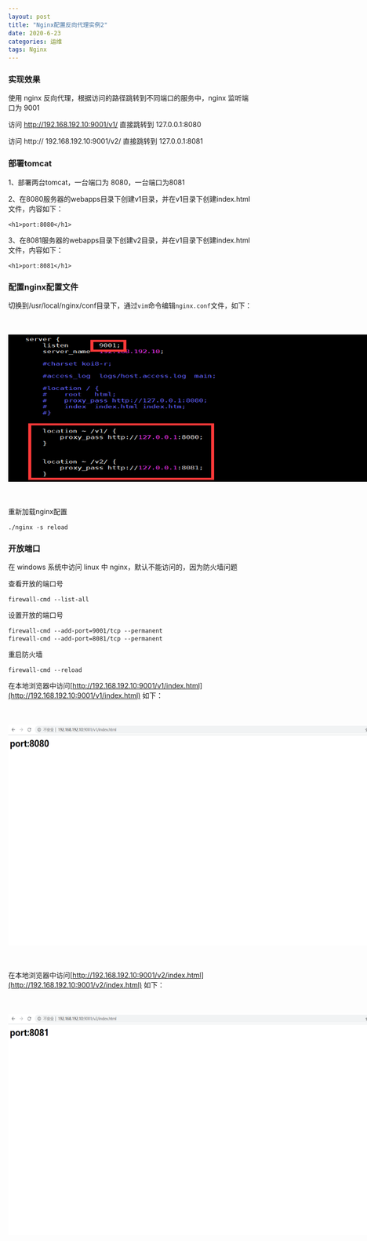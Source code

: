 ```yaml
---
layout: post
title: "Nginx配置反向代理实例2"
date: 2020-6-23
categories: 运维
tags: Nginx
--- 
```



### 实现效果

使用 nginx 反向代理，根据访问的路径跳转到不同端口的服务中，nginx 监听端口为 9001

访问 http://192.168.192.10:9001/v1/  直接跳转到 127.0.0.1:8080

访问 http:// 192.168.192.10:9001/v2/ 直接跳转到 127.0.0.1:8081

### 部署tomcat

1、部署两台tomcat，一台端口为 8080，一台端口为8081

2、在8080服务器的webapps目录下创建v1目录，并在v1目录下创建index.html文件，内容如下：

```
<h1>port:8080</h1>
```

3、在8081服务器的webapps目录下创建v2目录，并在v1目录下创建index.html文件，内容如下：

```
<h1>port:8081</h1>
```


### 配置nginx配置文件

切换到/usr/local/nginx/conf目录下，通过`vim`命令编辑`nginx.conf`文件，如下：

<div style="width:780px;height:300px;margin:50px auto">
    <img alt="proxy2.png" src="/images/proxy2.png" width="780" height="300"/>
</div>

重新加载nginx配置

```
./nginx -s reload
```

### 开放端口

在 windows 系统中访问 linux 中 nginx，默认不能访问的，因为防火墙问题

查看开放的端口号

```
firewall-cmd --list-all
```

设置开放的端口号

```
firewall-cmd --add-port=9001/tcp --permanent
firewall-cmd --add-port=8081/tcp --permanent  
```

重启防火墙

```
firewall-cmd --reload
```


在本地浏览器中访问[http://192.168.192.10:9001/v1/index.html](http://192.168.192.10:9001/v1/index.html) 如下：

<div style="width:780px;height:450px;margin:50px auto">
    <img alt="tomcat8080.png" src="/images/tomcat8080.png" width="780" height="450"/>
</div>

在本地浏览器中访问[http://192.168.192.10:9001/v2/index.html](http://192.168.192.10:9001/v2/index.html) 如下：

<div style="width:780px;height:450px;margin:50px auto">
    <img alt="tomcat8081.png" src="/images/tomcat8081.png" width="780" height="450"/>
</div>